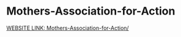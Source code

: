 # Mothers-Association-for-Action

[WEBSITE LINK: Mothers-Association-for-Action/](https://rohitgoswami853.github.io/Mothers-Association-for-Action/)
